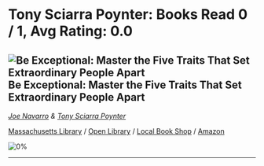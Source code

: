 # Tony Sciarra Poynter:  Books Read 0 / 1, Avg Rating: 0.0 

## ![Be Exceptional: Master the Five Traits That Set Extraordinary People Apart](http://books.google.com/books/content?id=D_zhzQEACAAJ&printsec=frontcover&img=1&zoom=5&source=gbs_api) Be Exceptional: Master the Five Traits That Set Extraordinary People Apart
*[Joe Navarro](../authors/JoeNavarro) & [Tony Sciarra Poynter](../authors/TonySciarraPoynter)*

[Massachusetts Library](https://library.minlib.net/search/i=9780063025394) / [Open Library](https://openlibrary.org/isbn/9780063025394) / [Local Book Shop](https://bookshop.org/book/9780063025394) / [Amazon](https://amazon.com/dp/0063025396)

![0%](https://progress-bar.dev/0) 



---
